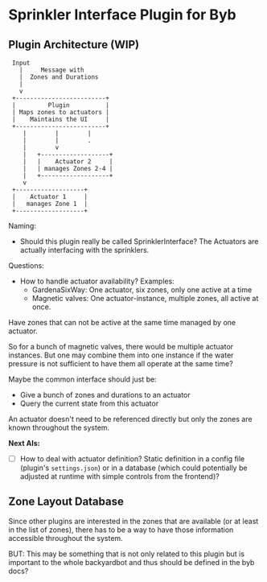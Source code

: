 # Sprinkler Interface Plugin for Byb

## Plugin Architecture (WIP)

```
 Input
   |     Message with
   |  Zones and Durations
   |
   v
 +-------------------------+
 |         Plugin          |
 | Maps zones to actuators |
 |    Maintains the UI     |
 +-------------------------+
    |        |        |
    |        |        .
    |        v
    |   +-------------------+
    |   |    Actuator 2     |
    |   | manages Zones 2-4 |
    |   +-------------------+
    v
 +-------------------+
 |    Actuator 1     |
 |   manages Zone 1  |
 +-------------------+
```

Naming:
- Should this plugin really be called SprinklerInterface? The Actuators are actually interfacing with the sprinklers.

Questions:
- How to handle actuator availability? Examples:
  - GardenaSixWay: One actuator, six zones, only one active at a time
  - Magnetic valves: One actuator-instance, multiple zones, all active at once.

Have zones that can not be active at the same time managed by one actuator.

So for a bunch of magnetic valves, there would be multiple actuator instances. But one may combine them into one instance if the water pressure is not sufficient to have them all operate at the same time?

Maybe the common interface should just be:
- Give a bunch of zones and durations to an actuator
- Query the current state from this actuator

An actuator doesn't need to be referenced directly but only the zones are known throughout the system.

**Next AIs:**
- [ ] How to deal with actuator definition? Static definition in a config file (plugin's `settings.json`) or in a database (which could potentially be adjusted at runtime with simple controls from the frontend)?


## Zone Layout Database

Since other plugins are interested in the zones that are available (or at least in the list of zones), there has to be a way to have those information accessible throughout the system.

BUT: This may be something that is not only related to this plugin but is important to the whole backyardbot and thus should be defined in the byb docs?
